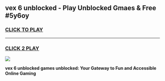 
## vex 6 unblocked - Play Unblocked Gmaes & Free #5y6oy
<h3>
<a href="https://news.freeplayer.one?title=vex_6_unblocked&ref=03M">CLICK TO PLAY</a></h3>
<hr>

<h3>
<a href="https://news.freeplayer.one?title=vex_6_unblocked&ref=03M">CLICK 2 PLAY</a>
  
</h3>

<a href="https://news.freeplayer.one?title=vex_6_unblocked&ref=03M"><img src="https://clearcache.store/games.png"></a>


**vex 6 unblocked games unblocked: Your Gateway to Fun and Accessible Online Gaming**
